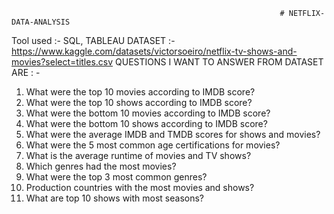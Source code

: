                                                                 # NETFLIX-DATA-ANALYSIS
Tool used :- SQL, TABLEAU 
DATASET :- https://www.kaggle.com/datasets/victorsoeiro/netflix-tv-shows-and-movies?select=titles.csv
 QUESTIONS I WANT TO ANSWER FROM DATASET ARE : -
 1) What were the top 10 movies according to IMDB score?
 2) What were the top 10 shows according to IMDB score?
 3) What were the bottom 10 movies according to IMDB score?
 4) What were the bottom 10 shows according to IMDB score?
 5) What were the average IMDB and TMDB scores for shows and movies?
 6) What were the 5 most common age certifications for movies?
 7) What is the average runtime of movies and TV shows?
 8) Which genres had the most movies?
 9) What were the top 3 most common genres?
 10) Production countries with the most movies and shows?
 11) What are top 10 shows with most seasons? 
